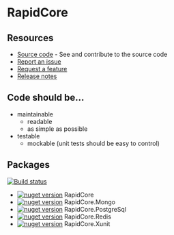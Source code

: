 # RapidCore

## Resources

- [Source code](https://github.com/rapidcore/rapidcore) - See and contribute to the source code
- [Report an issue](https://github.com/rapidcore/rapidcore/issues)
- [Request a feature](https://github.com/rapidcore/rapidcore/issues)
- [Release notes](https://github.com/rapidcore/rapidcore/releases)

## Code should be...

- maintainable
    - readable
    - as simple as possible
- testable 
    - mockable (unit tests should be easy to control)

## Packages

[![Build status](https://ci.appveyor.com/api/projects/status/ja3vf8fp1ros6q4t/branch/master?svg=true)](https://ci.appveyor.com/project/nover/rapidcore/branch/master)

- [![nuget version][core-nuget-image]][core-nuget-url] RapidCore
- [![nuget version][mongo-nuget-image]][mongo-nuget-url] RapidCore.Mongo
- [![nuget version][postgres-nuget-image]][postgres-nuget-url] RapidCore.PostgreSql
- [![nuget version][redis-nuget-image]][redis-nuget-url] RapidCore.Redis
- [![nuget version][xunit-nuget-image]][xunit-nuget-url] RapidCore.Xunit

[core-nuget-image]: https://img.shields.io/nuget/v/RapidCore.svg
[core-nuget-url]: https://www.nuget.org/packages/RapidCore

[mongo-nuget-image]: https://img.shields.io/nuget/v/RapidCore.Mongo.svg
[mongo-nuget-url]: https://www.nuget.org/packages/RapidCore.Mongo

[postgres-nuget-image]: https://img.shields.io/nuget/v/RapidCore.PostgreSql.svg
[postgres-nuget-url]: https://www.nuget.org/packages/RapidCore.PostgreSql

[redis-nuget-image]: https://img.shields.io/nuget/v/RapidCore.Redis.svg
[redis-nuget-url]: https://www.nuget.org/packages/RapidCore.Redis

[xunit-nuget-image]: https://img.shields.io/nuget/v/RapidCore.Xunit.svg
[xunit-nuget-url]: https://www.nuget.org/packages/RapidCore.Xunit

